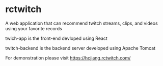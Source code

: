 # rctwitch
A web application that can recommend twitch streams, clips, and videos using your favorite records

twich-app is the front-end devloped using React

twitch-backend is the backend server developed using Apache Tomcat

For demonstration please visit https://hcjiang.rctwitch.com/

